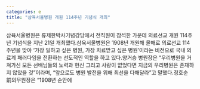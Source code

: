 ```yaml
---
categories: e
title: "삼육서울병원 개원 114주년 기념식 개최"
---
```

삼육서울병원은 류제한박사기념강당에서 전직원이 참석한 가운데 의료선교 개원 114주년 기념식을 지난 21일 개최했다.삼육서울병원은 1908년 개원해 올해로 의료선교 114주년을 맞아 ‘가장 일하고 싶은 병원, 가장 치료받고 싶은 병원’이라는 비전으로 국내 의료계 패러다임을 전환하는 선도적인 역할을 하고 있다.양거승 병원장은 “우리병원을 거쳐가신 모든 선배님들의 노력과 헌신 그리고 사랑이 없었다면 지금의 우리병원은 존재하지 않았을 것”이라며, “앞으로도 병원 발전을 위해 최선을 다해달라”고 말했다.정호순 前의무원장은 “1908년 순안에
